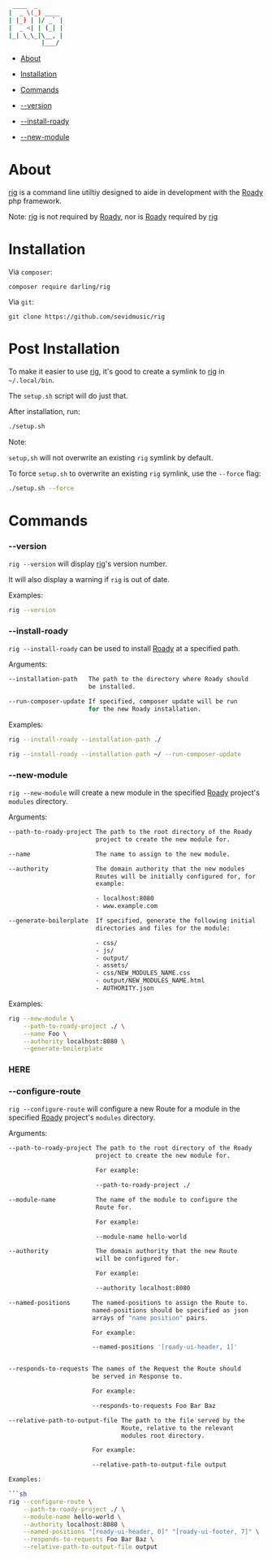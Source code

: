 ```sh
 ____  _
|  _ \(_) ____
| |_) | |/ _` |
|  _ <| | (_| |
|_| \_\_|\__, |
         |___/
```

- [About](#about)

- [Installation](#installation)

- [Commands](#commands)

- [--version](#--version)

- [--install-roady](#--install-roady)

- [--new-module](#--new-module)

# About

[rig](https://github.com/sevidmusic/rig) is a command line utiltiy
designed to aide in development with the
[Roady](https://github.com/sevidmusic/Roady) php framework.

Note: [rig](https://github.com/sevidmusic/rig) is not required by
[Roady](https://github.com/sevidmusic/Roady), nor is
[Roady](https://github.com/sevidmusic/Roady) required by
[rig](https://github.com/sevidmusic/rig)

# Installation

Via `composer`:

```
composer require darling/rig
```

Via `git`:

```
git clone https://github.com/sevidmusic/rig
```

# Post Installation

To make it easier to use [rig](https://github.com/sevidmusic/rig),
it's good to create a symlink to [rig](https://github.com/sevidmusic/rig)
in `~/.local/bin`.

The `setup.sh` script will do just that.

After installation, run:

```sh
./setup.sh
```

Note:

`setup,sh` will not overwrite an existing `rig` symlink
by default.

To force `setup.sh` to overwrite an existing `rig` symlink,
use the `--force` flag:

```sh
./setup.sh --force
```

# Commands

### --version

`rig --version` will display [rig](https://github.com/sevidmusic/rig)'s
version number.

It will also display a warning if `rig` is out of date.

Examples:

```sh
rig --version
```

### --install-roady

`rig --install-roady` can be used to install
[Roady](https://github.com/sevidmusic/roady)
at a specified path.

Arguments:

```sh
--installation-path   The path to the directory where Roady should
                      be installed.

--run-composer-update If specified, composer update will be run
                      for the new Roady installation.
```

Examples:

```sh
rig --install-roady --installation-path ./

rig --install-roady --installation-path ~/ --run-composer-update
```

### --new-module

`rig --new-module` will create a new module in the
specified [Roady](https://github.com/sevidmusic/Roady) project's
`modules` directory.

Arguments:
```sh
--path-to-roady-project The path to the root directory of the Roady
                        project to create the new module for.

--name                  The name to assign to the new module.

--authority             The domain authority that the new modules
                        Routes will be initially configured for, for
                        example:

                        - localhost:8080
                        - www.example.com

--generate-boilerplate  If specified, generate the following initial
                        directories and files for the module:

                        - css/
                        - js/
                        - output/
                        - assets/
                        - css/NEW_MODULES_NAME.css
                        - output/NEW_MODULES_NAME.html
                        - AUTHORITY.json
```

Examples:

```sh
rig --new-module \
    --path-to-roady-project ./ \
    --name Foo \
    --authority localhost:8080 \
    --generate-boilerplate

```

### HERE


### --configure-route

`rig --configure-route` will configure a new Route for a module in
the specified [Roady](https://github.com/sevidmusic/Roady) project's
`modules` directory.

Arguments:

```sh
--path-to-roady-project The path to the root directory of the Roady
                        project to create the new module for.

                        For example:

                        --path-to-roady-project ./

--module-name           The name of the module to configure the
                        Route for.

                        For example:

                        --module-name hello-world

--authority             The domain authority that the new Route
                        will be configured for.

                        For example:

                        --authority localhost:8080

--named-positions      The named-positions to assign the Route to.
                       named-positions should be specified as json
                       arrays of "name position" pairs.

                       For example:

                       --named-positions '[roady-ui-header, 1]'


--responds-to-requests The names of the Request the Route should
                       be served in Response to.

                       For example:

                       --responds-to-requests Foo Bar Baz

--relative-path-to-output-file The path to the file served by the
                               Route, relative to the relevant
                               modules root directory.

                       For example:

                       --relative-path-to-output-file output

Examples:

```sh
rig --configure-route \
    --path-to-roady-project ./ \
    --module-name hello-world \
    --authority localhost:8080 \
    --named-positions "[roady-ui-header, 0]" "[roady-ui-footer, 7]" \
    --responds-to-requests Foo Bar Baz \
    --relative-path-to-output-file output
```
